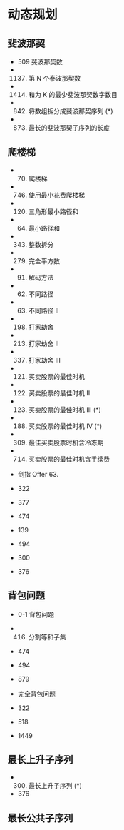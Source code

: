 # 动态规划

## 斐波那契

* 509 斐波那契数
* 1137. 第 N 个泰波那契数
* 1414. 和为 K 的最少斐波那契数字数目
* 842. 将数组拆分成斐波那契序列 (*)
* 873. 最长的斐波那契子序列的长度

## 爬楼梯

* 70. 爬楼梯
* 746. 使用最小花费爬楼梯

* 120. 三角形最小路径和
* 64. 最小路径和
* 343. 整数拆分
* 279. 完全平方数
* 91. 解码方法
* 62. 不同路径
* 63. 不同路径 II

* 198. 打家劫舍
* 213. 打家劫舍 II
* 337. 打家劫舍 III

* 121. 买卖股票的最佳时机
* 122. 买卖股票的最佳时机 II
* 123. 买卖股票的最佳时机 III (*)
* 188. 买卖股票的最佳时机 IV (*)
* 309. 最佳买卖股票时机含冷冻期
* 714. 买卖股票的最佳时机含手续费
* 剑指 Offer 63.
* 322
* 377
* 474
* 139
* 494
* 300
* 376

## 背包问题

* 0-1 背包问题

* 416. 分割等和子集
* 474
* 494
* 879

* 完全背包问题

* 322
* 518
* 1449

## 最长上升子序列

* 300. 最长上升子序列 (*)
* 376

## 最长公共子序列
